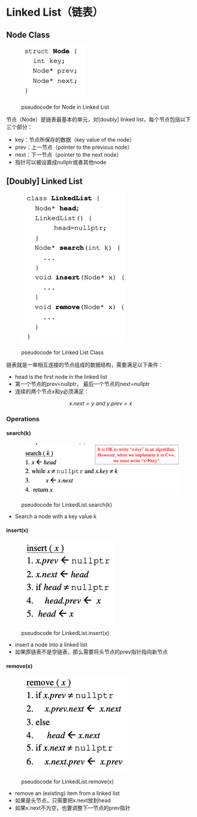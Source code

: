 # Linked List（链表）

## Node Class

<figure><img src="../../../.gitbook/assets/image (155).png" alt=""><figcaption><p>pseudocode for Node in Linked List</p></figcaption></figure>

节点（Node）是链表最基本的单元，对\[doubly] linked list，每个节点包括以下三个部分：

* key：节点所保存的数据（key value of the node）
* prev：上一节点（pointer to the previous node）
* next：下一节点（pointer to the next node）
* 指针可以被设置成nullptr或者其他node

## \[Doubly] Linked List

<figure><img src="../../../.gitbook/assets/image (156).png" alt=""><figcaption><p>pseudocode for Linked List Class</p></figcaption></figure>

链表就是一串相互连接的节点组成的数据结构，需要满足以下条件：

* head is the first node in the linked list
* 第一个节点的prev=nullptr， 最后一个节点的next=nullptr
* 连续的两个节点x和y必须满足：

$$
x.next=y\ and \ y.prev=x
$$

### Operations

#### search(k)

<figure><img src="../../../.gitbook/assets/image (1) (1) (1).png" alt=""><figcaption><p>pseudocode for LinkedList.search(k)</p></figcaption></figure>

* Search a node with a key value k

#### insert(x)

<figure><img src="../../../.gitbook/assets/image (2) (1) (1).png" alt=""><figcaption><p>pseudocode for LinkedList.insert(x)</p></figcaption></figure>

* insert a node into a linked list
* 如果原链表不是空链表，那么需要将头节点的prev指针指向新节点

#### remove(x)

<figure><img src="../../../.gitbook/assets/image (3) (1).png" alt=""><figcaption><p>pseudocode for LinkedList.remove(x)</p></figcaption></figure>

* remove an (existing) item from a linked list
* 如果是头节点，只需要把x.next放到head
* 如果x.next不为空，也要调整下一节点的prev指针
